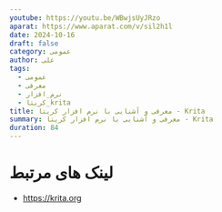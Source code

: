 ```yaml
---
youtube: https://youtu.be/WBwjsUyJRzo
aparat: https://www.aparat.com/v/sil2h1l
date: 2024-10-16
draft: false
category: عمومی
author: علی
tags:
  - عمومی
  - معرفی
  - نرم_افزار
  - کریتا_krita
title: معرفی و آشنایی با نرم افزار کریتا - Krita
summary: معرفی و آشنایی با نرم افزار کریتا - Krita
duration: 84
---
```

# لینک های مرتبط
- https://krita.org